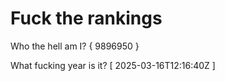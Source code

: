 # Fuck the rankings

Who the hell am I?
{ 9896950 }

What fucking year is it?
[ 2025-03-16T12:16:40Z ]
